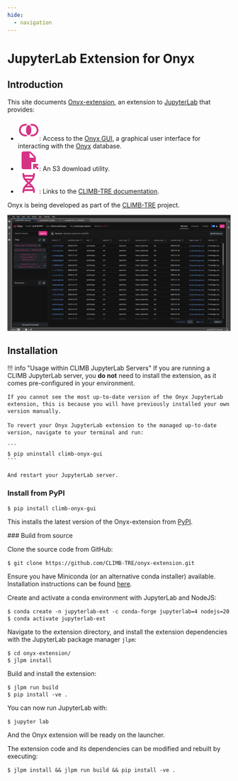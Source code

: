 ```yaml
---
hide:
  - navigation
---
```


# JupyterLab Extension for Onyx

## Introduction

This site documents [Onyx-extension](https://github.com/CLIMB-TRE/onyx-extension), an extension to [JupyterLab](https://jupyterlab.readthedocs.io/en/stable/index.html) that provides:

- ![Onyx](img/inner_join.svg): Access to the [Onyx GUI](https://github.com/CLIMB-TRE/onyx-gui), a graphical user interface for interacting with the [Onyx](https://github.com/CLIMB-TRE/onyx/) database.
- ![S3](img/open_file.svg): An S3 download utility.
- ![Docs](img/dna.svg): Links to the [CLIMB-TRE documentation](https://climb-tre.github.io/).

Onyx is being developed as part of the [CLIMB-TRE](https://climb-tre.github.io/) project.

![Onyx Records in JupyterLab](img/gui/record_list.png)

## Installation

!!! info "Usage within CLIMB JupyterLab Servers"
    If you are running a CLIMB JupyterLab server, you **do not** need to install the extension, as it comes pre-configured in your environment.

    If you cannot see the most up-to-date version of the Onyx JupyterLab extension, this is because you will have previously installed your own version manually.

    To revert your Onyx JupyterLab extension to the managed up-to-date version, navigate to your terminal and run:

    ```
    $ pip uninstall climb-onyx-gui
    ```

    And restart your JupyterLab server.

### Install from PyPI

```
$ pip install climb-onyx-gui
```

This installs the latest version of the Onyx-extension from [PyPI](https://pypi.org/project/climb-onyx-gui/).

### Build from source

Clone the source code from GitHub:

```
$ git clone https://github.com/CLIMB-TRE/onyx-extension.git
```

Ensure you have Miniconda (or an alternative conda installer) available. Installation instructions can be found [here](https://docs.conda.io/projects/conda/en/latest/user-guide/install/index.html).

Create and activate a conda environment with JupyterLab and NodeJS:

```
$ conda create -n jupyterlab-ext -c conda-forge jupyterlab=4 nodejs=20
$ conda activate jupyterlab-ext
```

Navigate to the extension directory, and install the extension dependencies with the JupyterLab package manager `jlpm`:

```
$ cd onyx-extension/
$ jlpm install
```

Build and install the extension:

```
$ jlpm run build
$ pip install -ve .
```

You can now run JupyterLab with:

```
$ jupyter lab
```

And the Onyx extension will be ready on the launcher.

The extension code and its dependencies can be modified and rebuilt by executing:

```
$ jlpm install && jlpm run build && pip install -ve .
```

